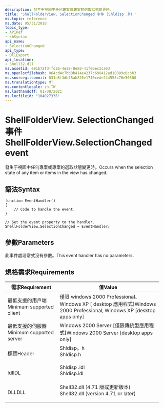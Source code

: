 ```yaml
---
description: 發生于視圖中任何專案或專案的選取狀態變更時。
title: 'ShellFolderView. SelectionChanged 事件 (Shldisp .h) '
ms.topic: reference
ms.date: 05/31/2018
topic_type:
- APIRef
- kbSyntax
api_name:
- SelectionChanged
api_type:
- DllExport
api_location:
- Shell32.dll
ms.assetid: e91b72fd-fd26-4e38-8e80-41febec3ca03
ms.openlocfilehash: 864cd4c7bb0b414e4237c698412ad10899c8cbb3
ms.sourcegitcommit: 831e8f3db78ab820e1710cede244553c70e50500
ms.translationtype: MT
ms.contentlocale: zh-TW
ms.lasthandoff: 01/08/2021
ms.locfileid: "104027336"
---
```

# <a name="shellfolderviewselectionchanged-event"></a><span data-ttu-id="c4833-103">ShellFolderView. SelectionChanged 事件</span><span class="sxs-lookup"><span data-stu-id="c4833-103">ShellFolderView.SelectionChanged event</span></span>

<span data-ttu-id="c4833-104">發生于視圖中任何專案或專案的選取狀態變更時。</span><span class="sxs-lookup"><span data-stu-id="c4833-104">Occurs when the selection state of any item or items in the view has changed.</span></span>

## <a name="syntax"></a><span data-ttu-id="c4833-105">語法</span><span class="sxs-lookup"><span data-stu-id="c4833-105">Syntax</span></span>


```JScript
function EventHandler()
{
    // Code to handle the event.
}

// Set the event property to the handler.
ShellFolderView.SelectionChanged = EventHandler;
```



## <a name="parameters"></a><span data-ttu-id="c4833-106">參數</span><span class="sxs-lookup"><span data-stu-id="c4833-106">Parameters</span></span>

<span data-ttu-id="c4833-107">此事件處理常式沒有參數。</span><span class="sxs-lookup"><span data-stu-id="c4833-107">This event handler has no parameters.</span></span>

## <a name="requirements"></a><span data-ttu-id="c4833-108">規格需求</span><span class="sxs-lookup"><span data-stu-id="c4833-108">Requirements</span></span>



| <span data-ttu-id="c4833-109">需求</span><span class="sxs-lookup"><span data-stu-id="c4833-109">Requirement</span></span> | <span data-ttu-id="c4833-110">值</span><span class="sxs-lookup"><span data-stu-id="c4833-110">Value</span></span> |
|-------------------------------------|----------------------------------------------------------------------------------------------------------------|
| <span data-ttu-id="c4833-111">最低支援的用戶端</span><span class="sxs-lookup"><span data-stu-id="c4833-111">Minimum supported client</span></span><br/> | <span data-ttu-id="c4833-112">僅限 windows 2000 Professional、Windows XP \[ desktop 應用程式\]</span><span class="sxs-lookup"><span data-stu-id="c4833-112">Windows 2000 Professional, Windows XP \[desktop apps only\]</span></span><br/>                                         |
| <span data-ttu-id="c4833-113">最低支援的伺服器</span><span class="sxs-lookup"><span data-stu-id="c4833-113">Minimum supported server</span></span><br/> | <span data-ttu-id="c4833-114">Windows 2000 Server \[僅限傳統型應用程式\]</span><span class="sxs-lookup"><span data-stu-id="c4833-114">Windows 2000 Server \[desktop apps only\]</span></span><br/>                                                           |
| <span data-ttu-id="c4833-115">標頭</span><span class="sxs-lookup"><span data-stu-id="c4833-115">Header</span></span><br/>                   | <dl> <span data-ttu-id="c4833-116"><dt>Shldisp。h</dt></span><span class="sxs-lookup"><span data-stu-id="c4833-116"><dt>Shldisp.h</dt></span></span> </dl>                           |
| <span data-ttu-id="c4833-117">Idl</span><span class="sxs-lookup"><span data-stu-id="c4833-117">IDL</span></span><br/>                      | <dl> <span data-ttu-id="c4833-118"><dt>Shldisp .idl</dt></span><span class="sxs-lookup"><span data-stu-id="c4833-118"><dt>Shldisp.idl</dt></span></span> </dl>                         |
| <span data-ttu-id="c4833-119">DLL</span><span class="sxs-lookup"><span data-stu-id="c4833-119">DLL</span></span><br/>                      | <dl> <span data-ttu-id="c4833-120"><dt>Shell32.dll (4.71 版或更新版本) </dt></span><span class="sxs-lookup"><span data-stu-id="c4833-120"><dt>Shell32.dll (version 4.71 or later)</dt></span></span> </dl> |



 

 





